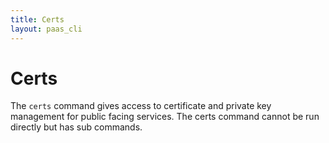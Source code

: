 ```yaml
---
title: Certs
layout: paas_cli
---
```


# Certs

The `certs` command gives access to certificate and private key management for public facing services. The certs command cannot be run directly but has sub commands.
